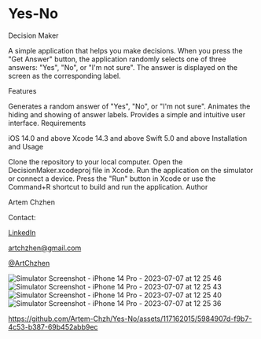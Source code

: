 # Yes-No
Decision Maker

A simple application that helps you make decisions. When you press the "Get Answer" button, the application randomly selects one of three answers: "Yes", "No", or "I'm not sure". The answer is displayed on the screen as the corresponding label.

Features

Generates a random answer of "Yes", "No", or "I'm not sure".
Animates the hiding and showing of answer labels.
Provides a simple and intuitive user interface.
Requirements

iOS 14.0 and above
Xcode 14.3 and above
Swift 5.0 and above
Installation and Usage

Clone the repository to your local computer.
Open the DecisionMaker.xcodeproj file in Xcode.
Run the application on the simulator or connect a device.
Press the "Run" button in Xcode or use the Command+R shortcut to build and run the application.
Author

Artem Chzhen

Contact:

[LinkedIn](https://www.linkedin.com/in/artem-chzhen-2926b7264/)

[artchzhen@gmail.com](mailto:artchzhen@gmail.com)

[@ArtChzhen](https://t.me/ArtChzhen)

![Simulator Screenshot - iPhone 14 Pro - 2023-07-07 at 12 25 46](https://github.com/Artem-Chzh/Yes-No/assets/117162015/f576d87a-29ff-47e9-a596-e8ce084dd2df)
![Simulator Screenshot - iPhone 14 Pro - 2023-07-07 at 12 25 43](https://github.com/Artem-Chzh/Yes-No/assets/117162015/b033a34d-17b1-4330-bb84-0956d0249067)
![Simulator Screenshot - iPhone 14 Pro - 2023-07-07 at 12 25 40](https://github.com/Artem-Chzh/Yes-No/assets/117162015/eb01014e-9404-4bae-9c35-01391e79ddaf)
![Simulator Screenshot - iPhone 14 Pro - 2023-07-07 at 12 25 36](https://github.com/Artem-Chzh/Yes-No/assets/117162015/c4a379dd-4bbb-4ef4-bc68-067110e3188e)


https://github.com/Artem-Chzh/Yes-No/assets/117162015/5984907d-f9b7-4c53-b387-69b452abb9ec


